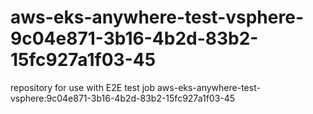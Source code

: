 # aws-eks-anywhere-test-vsphere-9c04e871-3b16-4b2d-83b2-15fc927a1f03-45
repository for use with E2E test job aws-eks-anywhere-test-vsphere:9c04e871-3b16-4b2d-83b2-15fc927a1f03-45
